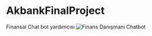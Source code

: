 # AkbankFinalProject
Finansal Chat bot yardımcısı
![Finans Danışmanı Chatbot](https://github.com/user-attachments/assets/4955249d-1c54-49c7-93a8-955b6bd987f6)
